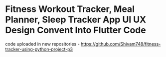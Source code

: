 # Fitness Workout Tracker, Meal Planner, Sleep Tracker App UI UX Design Convent Into Flutter Code

code uploaded in new repositories - https://github.com/Shivam748/fitness-tracker-using-python-project-p3
